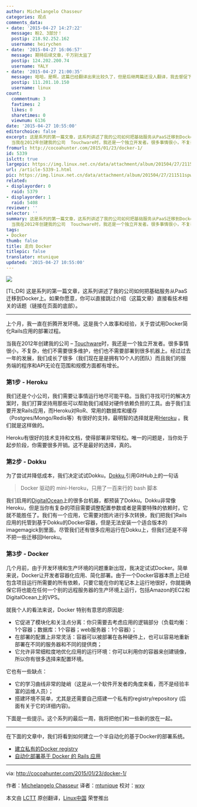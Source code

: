 ```yaml
---
author: Michelangelo Chasseur
categories: 观点
comments_data:
- date: '2015-04-27 14:27:22'
  message: 盼2、3部分！
  postip: 218.92.252.162
  username: heirychen
- date: '2015-04-27 16:06:57'
  message: 期待后续文章，千万别太监了
  postip: 124.202.200.74
  username: YALY
- date: '2015-04-27 21:00:35'
  message: 哈哈，是啊，这篇已经翻译出来比较久了，但是后继两篇还没人翻译，我去督促下~~
  postip: 111.201.10.150
  username: linux
count:
  commentnum: 3
  favtimes: 2
  likes: 0
  sharetimes: 0
  viewnum: 6136
date: '2015-04-27 10:55:00'
editorchoice: false
excerpt: 这是系列的第一篇文章，这系列讲述了我的公司如何把基础服务从PaaS迁移到Docker上。如果你愿意，你可以直接跳过介绍（这篇文章）直接看技术相关的话题（链接在页面的底部）。  上个月，我一直在折腾开发环境。这是我个人故事和经验，关于尝试用Docker简化Rails应用的部署过程。
  当我在2012年创建我的公司  Touchware时，我还是一个独立开发者。很多事情很小，不复杂，他们不需要很多维护，他们也不需要部署到很多机器上。经过过去一年的发展，我们成长了很多（我们现在是是拥有10个人的团队）而且我们的服务端的程序和API无论在范围和规模
fromurl: http://cocoahunter.com/2015/01/23/docker-1/
id: 5339
islctt: true
largepic: https://img.linux.net.cn/data/attachment/album/201504/27/211511spw0shxsaaamxa80.jpg
url: /article-5339-1.html
pic: https://img.linux.net.cn/data/attachment/album/201504/27/211511spw0shxsaaamxa80.jpg.thumb.jpg
related:
- displayorder: 0
  raid: 5379
- displayorder: 1
  raid: 5408
reviewer: ''
selector: ''
summary: 这是系列的第一篇文章，这系列讲述了我的公司如何把基础服务从PaaS迁移到Docker上。如果你愿意，你可以直接跳过介绍（这篇文章）直接看技术相关的话题（链接在页面的底部）。  上个月，我一直在折腾开发环境。这是我个人故事和经验，关于尝试用Docker简化Rails应用的部署过程。
  当我在2012年创建我的公司  Touchware时，我还是一个独立开发者。很多事情很小，不复杂，他们不需要很多维护，他们也不需要部署到很多机器上。经过过去一年的发展，我们成长了很多（我们现在是是拥有10个人的团队）而且我们的服务端的程序和API无论在范围和规模
tags:
- Docker
thumb: false
title: 走向 Docker
titlepic: false
translator: mtunique
updated: '2015-04-27 10:55:00'
---
```


![](/data/attachment/album/201504/27/211511spw0shxsaaamxa80.jpg)


[TL;DR] 这是系列的第一篇文章，这系列讲述了我的公司如何把基础服务从PaaS迁移到Docker上。如果你愿意，你可以直接跳过介绍（这篇文章）直接看技术相关的话题（链接在页面的底部）。




---


上个月，我一直在折腾开发环境。这是我个人故事和经验，关于尝试用Docker简化Rails应用的部署过程。


当我在2012年创建我的公司 – [Touchware](http://www.touchwa.re/)时，我还是一个独立开发者。很多事情很小，不复杂，他们不需要很多维护，他们也不需要部署到很多机器上。经过过去一年的发展，我们成长了很多（我们现在是是拥有10个人的团队）而且我们的服务端的程序和API无论在范围和规模方面都有增长。


### 第1步 - Heroku


我们还是个小公司，我们需要让事情运行地尽可能平稳。当我们寻找可行的解决方案时，我们打算坚持用那些可以帮助我们减轻对硬件依赖负担的工具。由于我们主要开发Rails应用，而Heroku对RoR、常用的数据库和缓存（Postgres/Mongo/Redis等）有很好的支持，最明智的选择就是用[Heroku](http://www.heroku.com) 。我们就是这样做的。


Heroku有很好的技术支持和文档，使得部署非常轻松。唯一的问题是，当你处于起步阶段，你需要很多开销。这不是最好的选择，真的。


### 第2步 - Dokku


为了尝试并降低成本，我们决定试试Dokku。[Dokku](https://github.com/progrium/dokku),引用GitHub上的一句话



> 
> Docker 驱动的 mini-Heroku，只用了一百来行的 bash 脚本
> 
> 
> 


我们启用的[DigitalOcean](http://www.digitalocean.com)上的很多台机器，都预装了Dokku。Dokku非常像Heroku，但是当你有复杂的项目需要调整配置参数或者是需要特殊的依赖时，它就不能胜任了。我们有一个应用，它需要对图片进行多次转换，我们把我们Rails应用的托管到基于Dokku的Docker容器，但是无法安装一个适合版本的imagemagick到里面。尽管我们还有很多应用运行在Dokku上，但我们还是不得不把一些迁移回Heroku。


### 第3步 - Docker


几个月前，由于开发环境和生产环境的问题重新出现，我决定试试Docker。简单来说，Docker让开发者容器化应用、简化部署。由于一个Docker容器本质上已经包含项目运行所需要的所有依赖，只要它能在你的笔记本上运行地很好，你就能确保它将也能在任何一个别的远程服务器的生产环境上运行，包括Amazon的EC2和DigitalOcean上的VPS。


就我个人的看法来说，Docker 特别有意思的原因是:


* 它促进了模块化和关注点分离：你只需要去考虑应用的逻辑部分（负载均衡：1个容器；数据库：1个容器；web服务器：1个容器）；
* 在部署的配置上非常灵活：容器可以被部署在各种硬件上，也可以容易地重新部署在不同的服务器和不同的提供商；
* 它允许非常细粒度地优化应用的运行环境：你可以利用你的容器来创建镜像，所以你有很多选择来配置环境。


它也有一些缺点：


* 它的学习曲线非常的陡峭（这是从一个软件开发者的角度来看，而不是经验丰富的运维人员）；
* 搭建环境不简单，尤其是还需要自己搭建一个私有的registry/repository (后面有关于它的详细内容)。


下面是一些提示。这个系列的最后一周，我将把他们和一些新的放在一起。




---


在下面的文章中，我们将看到如何建立一个半自动化的基于Docker的部署系统。


* [建立私有的Docker registry](/article-5379-1.html)
* [自动化部署基于 Docker 的 Rails 应用](/article-5408-1.html)




---


via: <http://cocoahunter.com/2015/01/23/docker-1/>


作者：[Michelangelo Chasseur](http://cocoahunter.com/author/michelangelo/) 译者：[mtunique](https://github.com/mtunique) 校对：[wxy](https://github.com/wxy)


本文由 [LCTT](https://github.com/LCTT/TranslateProject) 原创翻译，[Linux中国](http://linux.cn/) 荣誉推出